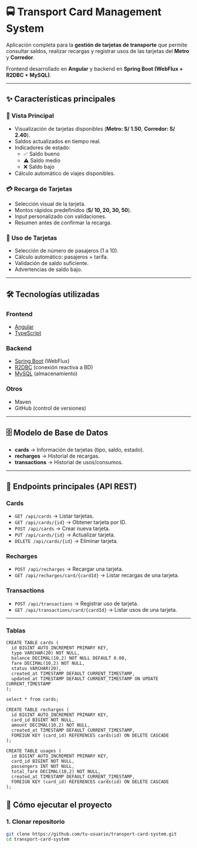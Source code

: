 # 🚍 Transport Card Management System

Aplicación completa para la **gestión de tarjetas de transporte** que permite consultar saldos, realizar recargas y registrar usos de las tarjetas del **Metro** y **Corredor**.  

Frontend desarrollado en **Angular** y backend en **Spring Boot (WebFlux + R2DBC + MySQL)**.  

---

## ✨ Características principales

### 📌 Vista Principal
- Visualización de tarjetas disponibles (**Metro: S/ 1.50**, **Corredor: S/ 2.40**).
- Saldos actualizados en tiempo real.
- Indicadores de estado:
  - ✅ Saldo bueno  
  - ⚠️ Saldo medio  
  - ❌ Saldo bajo
- Cálculo automático de viajes disponibles.

### 💳 Recarga de Tarjetas
- Selección visual de la tarjeta.
- Montos rápidos predefinidos (**S/ 10, 20, 30, 50**).
- Input personalizado con validaciones.
- Resumen antes de confirmar la recarga.

### 🚌 Uso de Tarjetas
- Selección de número de pasajeros (1 a 10).
- Cálculo automático: pasajeros × tarifa.
- Validación de saldo suficiente.
- Advertencias de saldo bajo.

---

## 🛠️ Tecnologías utilizadas

### Frontend
- [Angular](https://angular.io/)
- [TypeScript](https://www.typescriptlang.org/)

### Backend
- [Spring Boot](https://spring.io/projects/spring-boot) (WebFlux)
- [R2DBC](https://r2dbc.io/) (conexión reactiva a BD)
- [MySQL](https://www.mysql.com/) (almacenamiento)

### Otros
- Maven
- GitHub (control de versiones)

---

## 🗄️ Modelo de Base de Datos

- **cards** → Información de tarjetas (tipo, saldo, estado).  
- **recharges** → Historial de recargas.  
- **transactions** → Historial de usos/consumos.

---

## 📡 Endpoints principales (API REST)

### Cards
- `GET /api/cards` → Listar tarjetas.
- `GET /api/cards/{id}` → Obtener tarjeta por ID.
- `POST /api/cards` → Crear nueva tarjeta.
- `PUT /api/cards/{id}` → Actualizar tarjeta.
- `DELETE /api/cards/{id}` → Eliminar tarjeta.

### Recharges
- `POST /api/recharges` → Recargar una tarjeta.
- `GET /api/recharges/card/{cardId}` → Listar recargas de una tarjeta.

### Transactions
- `POST /api/transactions` → Registrar uso de tarjeta.
- `GET /api/transactions/card/{cardId}` → Listar usos de una tarjeta.

---

### Tablas
```
CREATE TABLE cards (
  id BIGINT AUTO_INCREMENT PRIMARY KEY,
  type VARCHAR(20) NOT NULL,
  balance DECIMAL(10,2) NOT NULL DEFAULT 0.00,
  fare DECIMAL(10,2) NOT NULL,
  status VARCHAR(20),
  created_at TIMESTAMP DEFAULT CURRENT_TIMESTAMP,
  updated_at TIMESTAMP DEFAULT CURRENT_TIMESTAMP ON UPDATE CURRENT_TIMESTAMP
);

select * from cards;

CREATE TABLE recharges (
  id BIGINT AUTO_INCREMENT PRIMARY KEY,
  card_id BIGINT NOT NULL,
  amount DECIMAL(10,2) NOT NULL,
  created_at TIMESTAMP DEFAULT CURRENT_TIMESTAMP,
  FOREIGN KEY (card_id) REFERENCES cards(id) ON DELETE CASCADE
);

CREATE TABLE usages (
  id BIGINT AUTO_INCREMENT PRIMARY KEY,
  card_id BIGINT NOT NULL,
  passengers INT NOT NULL,
  total_fare DECIMAL(10,2) NOT NULL,
  created_at TIMESTAMP DEFAULT CURRENT_TIMESTAMP,
  FOREIGN KEY (card_id) REFERENCES cards(id) ON DELETE CASCADE
);

```
## 🚀 Cómo ejecutar el proyecto

### 1. Clonar repositorio
```bash
git clone https://github.com/tu-usuario/transport-card-system.git
cd transport-card-system
